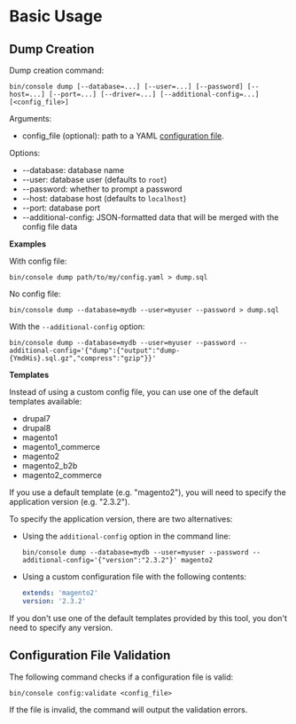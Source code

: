 # Basic Usage

## Dump Creation

Dump creation command:

```
bin/console dump [--database=...] [--user=...] [--password] [--host=...] [--port=...] [--driver=...] [--additional-config=...] [<config_file>]
```

Arguments:

- config_file (optional): path to a YAML [configuration file](02-configuration.md).

Options:

- --database: database name
- --user: database user (defaults to `root`)
- --password: whether to prompt a password
- --host: database host (defaults to `localhost`)
- --port: database port
- --additional-config: JSON-formatted data that will be merged with the config file data

**Examples**

With config file:

```
bin/console dump path/to/my/config.yaml > dump.sql
```

No config file:

```
bin/console dump --database=mydb --user=myuser --password > dump.sql
```

With the `--additional-config` option:

```
bin/console dump --database=mydb --user=myuser --password --additional-config='{"dump":{"output":"dump-{YmdHis}.sql.gz","compress":"gzip"}}'
```

**Templates**

Instead of using a custom config file, you can use one of the default templates available:

- drupal7
- drupal8
- magento1
- magento1_commerce
- magento2
- magento2_b2b
- magento2_commerce

If you use a default template (e.g. "magento2"), you will need to specify the application version (e.g. "2.3.2").

To specify the application version, there are two alternatives:

- Using the `additional-config` option in the command line:
    ```
    bin/console dump --database=mydb --user=myuser --password --additional-config='{"version":"2.3.2"}' magento2
    ```

- Using a custom configuration file with the following contents:
    ```yaml
    extends: 'magento2'
    version: '2.3.2'
    ```

If you don't use one of the default templates provided by this tool, you don't need to specify any version.

## Configuration File Validation

The following command checks if a configuration file is valid:

```
bin/console config:validate <config_file>
```

If the file is invalid, the command will output the validation errors.
